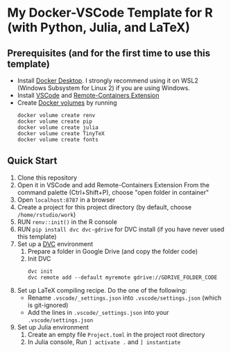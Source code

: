 # My Docker-VSCode Template for R (with Python, Julia, and LaTeX)

## Prerequisites (and for the first time to use this template)

- Install [Docker Desktop](https://www.docker.com/products/docker-desktop/). I strongly recommend using it on WSL2 (Windows Subsystem for Linux 2) if you are using Windows.
- Install [VSCode](https://code.visualstudio.com/) and [Remote-Containers Extension](https://marketplace.visualstudio.com/items?itemName=ms-vscode-remote.remote-containers)
- Create [Docker volumes](https://docs.docker.com/storage/volumes/) by running
    ```{bash}
    docker volume create renv
    docker volume create pip
    docker volume create julia
    docker volume create TinyTeX
    docker volume create fonts
    ```

## Quick Start
1. Clone this repository
1. Open it in VSCode and add Remote-Containers Extension
From the command palette (Ctrl+Shift+P), choose "open folder in container"
1. Open `localhost:8787` in a browser
1. Create a project for this project directory (by default, choose `/home/rstudio/work`)
1. RUN `renv::init()` in the R console
1. RUN `pip install dvc dvc-gdrive` for DVC install (if you have never used this template)
1. Set up a [DVC](https://dvc.org/) environment
    1. Prepare a folder in Google Drive (and copy the folder code)
    1. Init DVC
        ```{bash}
        dvc init
        dvc remote add --default myremote gdrive://GDRIVE_FOLDER_CODE
        ```
1. Set up LaTeX compiling recipe. Do the one of the following:
    - Rename `.vscode/_settings.json` into `.vscode/settings.json` (which is git-ignored)
    - Add the lines in `.vscode/_settings.json` into your `.vscode/settings.json`
1. Set up Julia environment
    1. Create an empty file `Project.toml` in the project root directory
    1. In Julia console, Run `] activate .` and `] instantiate`

